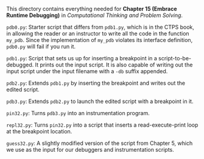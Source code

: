 This directory contains everything needed for
**Chapter 15 (Embrace Runtime Debugging)** in
*Computational Thinking and Problem Solving*.

`pdb0.py`: Starter script that differs from `pdb1.py`, which is
in the CTPS book, in allowing the reader or an instructor to
write all the code in the function `my_pdb`. Since the
implementation of `my_pdb` violates its interface definition,
`pdb0.py` will fail if you run it.

`pdb1.py`: Script that sets us up for inserting a breakpoint in
a script-to-be-debugged. It prints out the input script. It is
also capable of writing out the input script under the
input filename with a `-db` suffix appended.

`pdb2.py`: Extends `pdb1.py` by inserting the
breakpoint and writes out the edited script.

`pdb3.py`: Extends `pdb2.py` to launch the edited
script with a breakpoint in it.

`pin32.py`: Turns `pdb3.py` into an instrumentation program.

`repl32.py`: Turns `pin32.py` into a script that inserts a
read-execute-print loop at the breakpoint location.

`guess32.py`: A slightly modified version of the script from
Chapter 5, which we use as the input for our debuggers and
instrumentation scripts.
